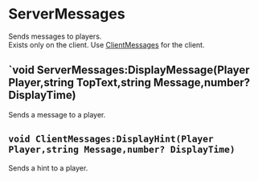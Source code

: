 # ServerMessages
Sends messages to players.<br>
Exists only on the client. Use [ClientMessages](clientmessages.md) for the client.

## `void ServerMessages:DisplayMessage(Player Player,string TopText,string Message,number? DisplayTime)
Sends a message to a player.

## `void ClientMessages:DisplayHint(Player Player,string Message,number? DisplayTime)`
Sends a hint to a player.